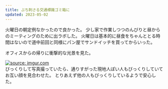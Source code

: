 ```yaml
---
title: ぶち刺さる交通標識ゴミ箱に
updated: 2023-05-02
---
```


火曜日の朝定例なかったので良かった。
少し家で作業しつつのんびりと昼からのミーティングのために出ラボした。
火曜日は基本的に昼食をちゃんととる時間はないので道中前回と同様にパン屋でサンドイッチを買ってからいった。

オフィスからの帰りに衝撃的な光景を見た。

<a href="https://imgur.com/yrvHoBJ"><img src="https://i.imgur.com/yrvHoBJ.png" title="source: imgur.com" /></a>  
びっくりして写真撮っていたら、通りすがった現地人ぽい人もびっくりしていてお互い顔を見合わせた。
とりあえず他の人もびっくりしているようで安心した。
